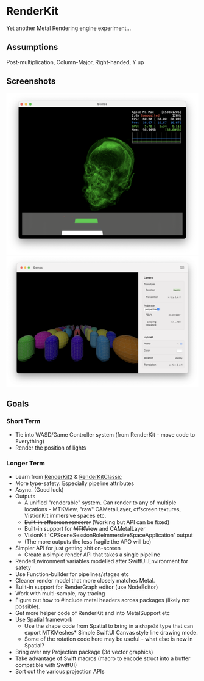 # RenderKit

Yet another Metal Rendering engine experiment…

## Assumptions

Post-multiplication, Column-Major, Right-handed, Y up

## Screenshots

![Latest Screenshot](<Documentation/Screenshot 2023-09-19 at 19.51.00.png>)
![Older Screenshot](<Documentation/Screenshot 2023-07-01 at 08.06.29.png>)

## Goals

### Short Term

* Tie into WASD/Game Controller system (from RenderKit - move code to Everything)
* Render the position of lights

### Longer Term

* Learn from [RenderKit2](https://github.com/schwa/RenderKit/tree/RenderKit2) & [RenderKitClassic](https://github.com/schwa/RenderKit/tree/RenderKitClassic)
* More type-safety. Especially pipeline attributes
* Async. (Good luck)
* Outputs
  * A unified "renderable" system. Can render to any of multiple locations - MTKView, "raw" CAMetalLayer, offscreen textures, VistionKit immersive spaces etc.
  * ~~Built-in offscreen renderer~~ (Working but API can be fixed)
  * Built-in support for ~~MTKView~~ and CAMetalLayer
  * VisionKit 'CPSceneSessionRoleImmersiveSpaceApplication' output
  * (The more outputs the less fragile the APO will be)
* Simpler API for just getting shit on-screen
  * Create a simple render API that takes a single pipeline
* RenderEnvironment variables modelled after SwiftUI.Environment for safety
* Use Function-builder for pipelines/stages etc
* Cleaner render model that more closely matches Metal.
* Built-in support for RenderGraph editor (use NodeEditor)
* Work with multi-sample, ray tracing
* Figure out how to #include metal headers across packages (likely not possible).
* Get more helper code of RenderKit and into MetalSupport etc
* Use Spatial framework
  * Use the shape code from Spatial to bring in a `shape3d` type that can export MTKMeshes* Simple SwiftUI Canvas style line drawing mode.
  * Some of the rotation code here may be useful - what else is new in Spatial?
* Bring over my Projection package (3d vector graphics)
* Take advantage of Swift macros (macro to encode struct into a buffer compatible with SwiftUI)
* Sort out the various projection APIs
